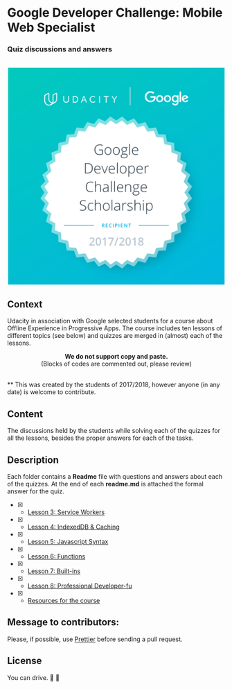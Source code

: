 # Google Developer Challenge: Mobile Web Specialist
<p align="center"> 
   <h3>Quiz discussions and answers</h3>
</p>
<p align="center"> 
  <br>
  <img width="500" src="Google-Dev-EMEA-Badge.png" alt="Badge given to the chosen
  students">
  <br>
</p>

## Context
Udacity in association with Google selected students for a course about Offline Experience 
in Progressive Apps. The course includes ten lessons of different topics (see below) and 
quizzes are merged in (almost) each of the lessons.

<div align="center"> 
<b>We do not support copy and paste.</b>
<br>
<span>(Blocks of codes are commented out, please review) </span>
</div>
<br>

** This was created by the students of 2017/2018, however anyone (in any date) is welcome to contribute.

## Content
The discussions held by the students while 
solving each of the quizzes for all the lessons, besides the proper answers for each 
of the tasks. 

## Description
Each folder contains a **Readme** file with questions and answers about each 
of the quizzes. At the end of each **readme.md** is attached the formal answer for the quiz. 

- [x] - [Lesson 3: Service Workers](service_worker/)
- [x] - [Lesson 4: IndexedDB & Caching](indexedDB/)
- [x] - [Lesson 5: Javascript Syntax](javascript_syntax/)
- [x] - [Lesson 6: Functions](functions/)
- [x] - [Lesson 7: Built-ins](built_ins/)
- [x] - [Lesson 8: Professional Developer-fu](professional_developer_fu/)
- [x] - [Resources for the course](https://github.com/DomanskaGrzyb/awesome-google-mobile-web-challenge-links-2017)

## Message to contributors:
Please, if possible, use [Prettier](https://prettier.io/) before sending a pull request.

## License
You can drive. :blue_car: :car: 
